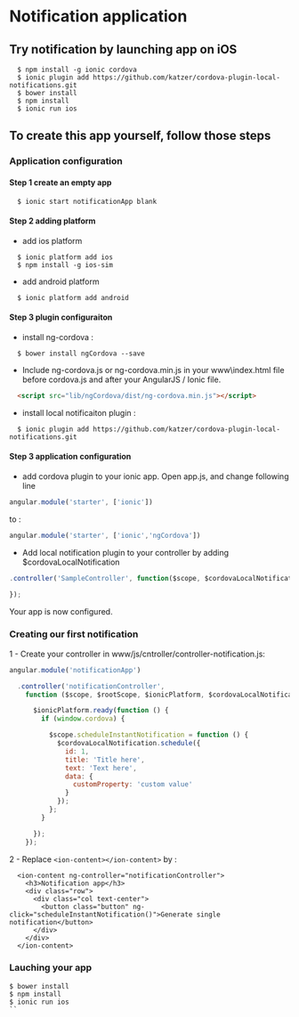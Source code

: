 # Notification application


## Try notification by launching app on iOS
```
  $ npm install -g ionic cordova
  $ ionic plugin add https://github.com/katzer/cordova-plugin-local-notifications.git
  $ bower install
  $ npm install
  $ ionic run ios
```

## To create this app yourself, follow those steps
### Application configuration
#### Step 1 create an empty app

```
  $ ionic start notificationApp blank
```

#### Step 2 adding platform

* add ios platform 
  
```
  $ ionic platform add ios
  $ npm install -g ios-sim
```

* add android platform 

```
  $ ionic platform add android
```  


#### Step 3 plugin configuraiton

* install ng-cordova : 

```
  $ bower install ngCordova --save
```

* Include ng-cordova.js or ng-cordova.min.js in your www\index.html file before cordova.js and after your AngularJS / Ionic file.

```html
  <script src="lib/ngCordova/dist/ng-cordova.min.js"></script>
```

* install local notificaiton plugin : 

```
  $ ionic plugin add https://github.com/katzer/cordova-plugin-local-notifications.git
```


#### Step 3 application configuration

* add cordova plugin to your ionic app. Open app.js, and change following line 

```javascript
angular.module('starter', ['ionic'])
```

   to :

```javascript
angular.module('starter', ['ionic','ngCordova'])
```

* Add local notification plugin to your controller by adding $cordovaLocalNotification

```javascript
.controller('SampleController', function($scope, $cordovaLocalNotification) {

});
```


Your app is now configured.


### Creating our first notification

1 - Create your controller in www/js/cntroller/controller-notification.js:

```javascript
angular.module('notificationApp')

  .controller('notificationController',
    function ($scope, $rootScope, $ionicPlatform, $cordovaLocalNotification) {

      $ionicPlatform.ready(function () {
        if (window.cordova) {

          $scope.scheduleInstantNotification = function () {
            $cordovaLocalNotification.schedule({
              id: 1,
              title: 'Title here',
              text: 'Text here',
              data: {
                customProperty: 'custom value'
              }
            });
          };
        }

      });
    });
```

2 - Replace ```<ion-content></ion-content>``` by :

```
  <ion-content ng-controller="notificationController">
    <h3>Notification app</h3>
    <div class="row">
      <div class="col text-center">
        <button class="button" ng-click="scheduleInstantNotification()">Generate single notification</button>
      </div>
    </div>
  </ion-content>
```

### Lauching your app

```
$ bower install
$ npm install
$ ionic run ios
``